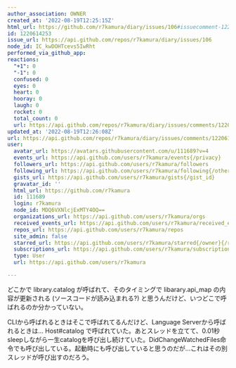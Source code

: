 ```yaml
---
author_association: OWNER
created_at: '2022-08-19T12:25:15Z'
html_url: https://github.com/r7kamura/diary/issues/106#issuecomment-1220614253
id: 1220614253
issue_url: https://api.github.com/repos/r7kamura/diary/issues/106
node_id: IC_kwDOHTcevs5IwRht
performed_via_github_app: 
reactions:
  "+1": 0
  "-1": 0
  confused: 0
  eyes: 0
  heart: 0
  hooray: 0
  laugh: 0
  rocket: 0
  total_count: 0
  url: https://api.github.com/repos/r7kamura/diary/issues/comments/1220614253/reactions
updated_at: '2022-08-19T12:26:08Z'
url: https://api.github.com/repos/r7kamura/diary/issues/comments/1220614253
user:
  avatar_url: https://avatars.githubusercontent.com/u/111689?v=4
  events_url: https://api.github.com/users/r7kamura/events{/privacy}
  followers_url: https://api.github.com/users/r7kamura/followers
  following_url: https://api.github.com/users/r7kamura/following{/other_user}
  gists_url: https://api.github.com/users/r7kamura/gists{/gist_id}
  gravatar_id: ''
  html_url: https://github.com/r7kamura
  id: 111689
  login: r7kamura
  node_id: MDQ6VXNlcjExMTY4OQ==
  organizations_url: https://api.github.com/users/r7kamura/orgs
  received_events_url: https://api.github.com/users/r7kamura/received_events
  repos_url: https://api.github.com/users/r7kamura/repos
  site_admin: false
  starred_url: https://api.github.com/users/r7kamura/starred{/owner}{/repo}
  subscriptions_url: https://api.github.com/users/r7kamura/subscriptions
  type: User
  url: https://api.github.com/users/r7kamura

---
```

どこかで library.catalog が呼ばれて、そのタイミングで libarary.api_map の内容が更新される (ソースコードが読み込まれる?) と思うんだけど、いつどこで呼ばれるのか分かっていない。

CLIから呼ばれるときはそこで呼ばれてるんだけど、Language Serverから呼ばれるときは… Host#catalog で呼ばれていた。あとスレッドを立てて、0.01秒sleepしながら一生catalogを呼び出し続けていた。DidChangeWatchedFiles命令でも呼び出している。起動時にも呼び出していると思うのだが…これはその別スレッドが呼び出すのだろう。